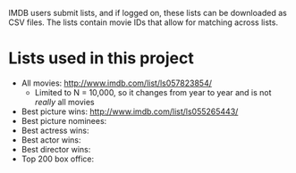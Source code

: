 IMDB users submit lists, and if logged on, these lists can be downloaded as CSV files. The lists contain movie IDs that allow for matching across lists.

# Lists used in this project

* All movies: http://www.imdb.com/list/ls057823854/
    * Limited to N = 10,000, so it changes from year to year and is not  *really* all movies
* Best picture wins: http://www.imdb.com/list/ls055265443/
* Best picture nominees:
* Best actress wins:
* Best actor wins:
* Best director wins:
* Top 200 box office:

